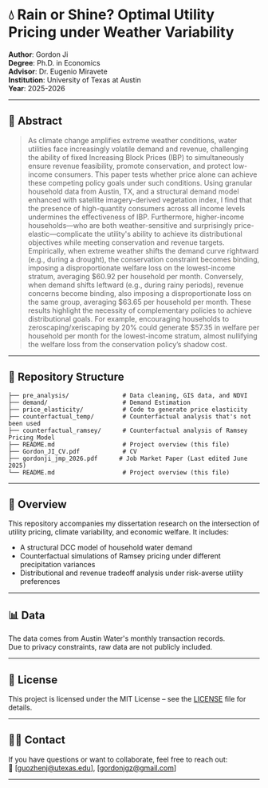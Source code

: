 # 💧 Rain or Shine? Optimal Utility Pricing under Weather Variability

**Author**: Gordon Ji  
**Degree**: Ph.D. in Economics  
**Advisor**: Dr. Eugenio Miravete  
**Institution**: University of Texas at Austin  
**Year**: 2025-2026


---

## 📄 Abstract

> As climate change amplifies extreme weather conditions, water utilities face increasingly volatile demand and revenue, challenging the ability of fixed Increasing Block Prices (IBP) to simultaneously ensure revenue feasibility, promote conservation, and protect low-income consumers.
> This paper tests whether price alone can achieve these competing policy goals under such conditions.
> Using granular household data from Austin, TX, and a structural demand model enhanced with satellite imagery-derived vegetation index, I find that the presence of high-quantity consumers across all income levels undermines the effectiveness of IBP.
> Furthermore, higher-income households—who are both weather-sensitive and surprisingly price-elastic—complicate the utility's ability to achieve its distributional objectives while meeting conservation and revenue targets.
> Empirically, when extreme weather shifts the demand curve rightward (e.g., during a drought), the conservation constraint becomes binding, imposing a disproportionate welfare loss on the lowest-income stratum, averaging \$60.92 per household per month.
> Conversely, when demand shifts leftward (e.g., during rainy periods), revenue concerns become binding, also imposing a disproportionate loss on the same group, averaging \$63.65 per household per month.
> These results highlight the necessity of complementary policies to achieve distributional goals. For example, encouraging households to zeroscaping/xeriscaping by 20\% could generate \$57.35 in welfare per household per month for the lowest-income stratum, almost nullifying the welfare loss from the conservation policy’s shadow cost.

---
## 📂 Repository Structure

```text
├── pre_analysis/               # Data cleaning, GIS data, and NDVI
├── demand/                     # Demand Estimation
├── price_elasticity/           # Code to generate price elasticity
├── counterfactual_temp/        # Counterfactual analysis that's not been used
├── counterfactual_ramsey/      # Counterfactual analysis of Ramsey Pricing Model
├── README.md                   # Project overview (this file)
├── Gordon_JI_CV.pdf            # CV
├── gordonji_jmp_2026.pdf      # Job Market Paper (Last edited June 2025)
└── README.md                   # Project overview (this file)

```
---

## 🧠 Overview

This repository accompanies my dissertation research on the intersection of utility pricing, climate variability, and economic welfare. It includes:

- A structural DCC model of household water demand
- Counterfactual simulations of Ramsey pricing under different precipitation variances
- Distributional and revenue tradeoff analysis under risk-averse utility preferences

---

## 📊 Data

The data comes from Austin Water's monthly transaction records.  
Due to privacy constraints, raw data are not publicly included.  

---

## 📝 License

This project is licensed under the MIT License – see the [LICENSE](LICENSE) file for details.


---

## 🙋‍♂️ Contact

If you have questions or want to collaborate, feel free to reach out:  
📧 [guozhenj@utexas.edu], [gordonjgz@gmail.com]

---
